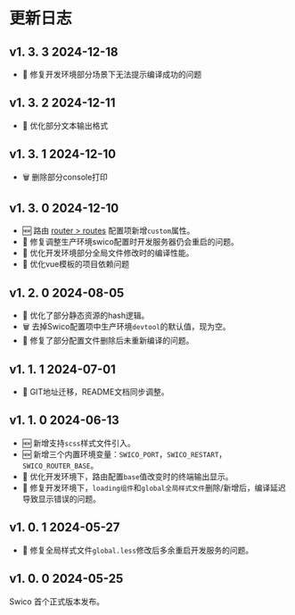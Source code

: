 

# 更新日志

[//]: # (- :lipstick: 优化)
[//]: # (- :new: 新增)
[//]: # (- :wrench: 修复)
[//]: # (:wastebasket:废弃/删除)
[//]: # (:hammer_and_wrench:重构)

## v1. 3. 3 <Badge type="info">2024-12-18</Badge>

- :wrench: 修复开发环境部分场景下无法提示编译成功的问题

## v1. 3. 2 <Badge type="info">2024-12-11</Badge>

- :lipstick: 优化部分文本输出格式

## v1. 3. 1 <Badge type="info">2024-12-10</Badge>

- :wastebasket: 删除部分console打印

## v1. 3. 0 <Badge type="info">2024-12-10</Badge>

- :new: 路由 [router > routes] 配置项新增`custom`属性。
- :wrench: 修复调整生产环境swico配置时开发服务器仍会重启的问题。
- :lipstick: 优化开发环境部分全局文件修改时的编译性能。
- :lipstick: 优化vue模板的项目依赖问题



## v1. 2. 0 <Badge type="info">2024-08-05</Badge>

- :lipstick: 优化了部分静态资源的hash逻辑。
- :wastebasket: 去掉Swico配置项中生产环境`devtool`的默认值，现为空。
- :wrench: 修复了部分配置文件删除后未重新编译的问题。


## v1. 1. 1 <Badge type="info">2024-07-01</Badge>

- :lipstick: GIT地址迁移，README文档同步调整。

## v1. 1. 0 <Badge type="info">2024-06-13</Badge>

- :new: 新增支持`scss`样式文件引入。
- :new: 新增三个内置环境变量：`SWICO_PORT`，`SWICO_RESTART`，`SWICO_ROUTER_BASE`。
- :lipstick: 优化开发环境下，路由配置`base`值改变时的终端输出显示。
- :wrench: 修复开发环境下，`loading组件`和`global全局样式文件`删除/新增后，编译延迟导致显示错误的问题。

## v1. 0. 1 <Badge type="info">2024-05-27</Badge>

- :wrench: 修复全局样式文件`global.less`修改后多余重启开发服务的问题。

## v1. 0. 0 <Badge type="info">2024-05-25</Badge>


Swico 首个正式版本发布。


[router > routes]:/router.html#routes